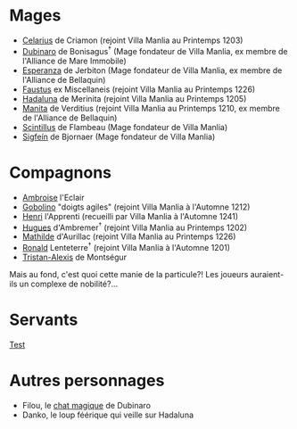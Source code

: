 # Mages

* [Celarius](celarius.md) de Criamon (rejoint Villa Manlia au Printemps 1203)  
* [Dubinaro](dubinaro.md) de Bonisagus<sup>†</sup> (Mage fondateur de Villa Manlia, ex membre de l'Alliance de Mare Immobile)  
* [Esperanza](esperanza.md) de Jerbiton (Mage fondateur de Villa Manlia, ex membre de l'Alliance de Bellaquin)  
* [Faustus](faustus.md) ex Miscellaneis (rejoint Villa Manlia au Printemps 1226)  
* [Hadaluna](hadaluna.md) de Merinita (rejoint Villa Manlia au Printemps 1205)  
* [Manita](manita.md) de Verditius (rejoint Villa Manlia au Printemps 1210, ex membre de l'Alliance de Bellaquin)  
* [Scintillus](scintillus.md) de Flambeau (Mage fondateur de Villa Manlia)  
* [Sigfeín](sigfein.md) de Bjornaer (Mage fondateur de Villa Manlia)

# Compagnons

* [Ambroise](ambroise.md) l'Eclair  
* [Gobolino](gobolino.md) "doigts agiles" (rejoint Villa Manlia à l'Automne 1212)  
* [Henri](henri.md) l'Apprenti (recueilli par Villa Manlia à l'Automne 1241)  
* [Hugues](hugues.md) d'Ambremer<sup>†</sup> (rejoint Villa Manlia au Printemps 1202)  
* [Mathilde](mathilde.md) d'Aurillac (rejoint Villa Manlia au Printemps 1226)  
* [Ronald](ronald.md) Lenteterre<sup>†</sup> (rejoint Villa Manlia à l'Automne 1201)  
* [Tristan-Alexis](tristan-alexis.md) de Montségur

Mais au fond, c'est quoi cette manie de la particule?! Les joueurs auraient-ils un complexe de nobilité?...

# Servants

[Test](Test.md)

# Autres personnages

* Filou, le [chat magique](chat%20) de Dubinaro  
* Danko, le loup féérique qui veille sur Hadaluna  